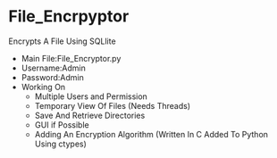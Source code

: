 # File_Encrpyptor
 Encrypts A File Using SQLlite
- Main File:File_Encryptor.py
- Username:Admin
- Password:Admin
- Working On
    - Multiple Users and Permission
    - Temporary View Of Files (Needs Threads)
    - Save And Retrieve Directories
    - GUI if Possible
    - Adding An Encryption Algorithm (Written In C Added To Python Using ctypes)
